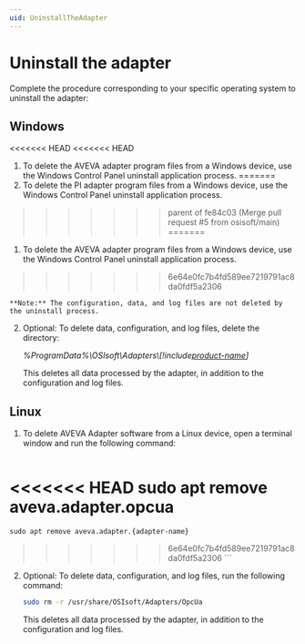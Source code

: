 ```yaml
---
uid: UninstallTheAdapter
---
```


# Uninstall the adapter

Complete the procedure corresponding to your specific operating system to uninstall the adapter:

## Windows

<<<<<<< HEAD
<<<<<<< HEAD
1. To delete the AVEVA adapter program files from a Windows device, use the Windows Control Panel uninstall application process.
=======
1. To delete the PI adapter program files from a Windows device, use the Windows Control Panel uninstall application process.
>>>>>>> parent of fe84c03 (Merge pull request #5 from osisoft/main)
=======
1. To delete the AVEVA adapter program files from a Windows device, use the Windows Control Panel uninstall application process.
>>>>>>> 6e64e0fc7b4fd589ee7219791ac8da0fdf5a2306

    **Note:** The configuration, data, and log files are not deleted by the uninstall process.

2. Optional: To delete data, configuration, and log files, delete the directory:

    _%ProgramData%\OSIsoft\Adapters\\[!include[product-name](../_includes/inline/component-type.md)]_
   
   This deletes all data processed by the adapter, in addition to the configuration and log files.

## Linux

1. To delete AVEVA Adapter software from a Linux device, open a terminal window and run the following command:

    ```bash
<<<<<<< HEAD
    sudo apt remove aveva.adapter.opcua 
=======
    sudo apt remove aveva.adapter.{adapter-name} 
>>>>>>> 6e64e0fc7b4fd589ee7219791ac8da0fdf5a2306
    ```

2. Optional: To delete data, configuration, and log files, run the following command:

    ```bash
    sudo rm -r /usr/share/OSIsoft/Adapters/OpcUa
    ```
    
    This deletes all data processed by the adapter, in addition to the configuration and log files.
